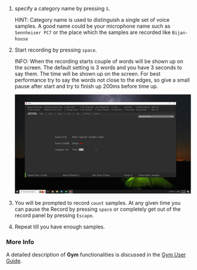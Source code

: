 1. specify a category name by pressing `S`.

    HINT:
    Category name is used to distinguish a single set of voice samples. A good name could be your microphone name such as `Sennheiser PC7` or the place which the samples are recorded like `Bijan-house`

2. Start recording by pressing `space`.

    INFO:
    When the recording starts couple of words will be shown up on the screen. The default setting is 3 words and you have 3 seconds to say them. The time will be shown up on the screen. For best performance try to say the words not close to the edges, so give a small pause after start and try to finish up 200ms before time up.

    ![Record](img/record.jpg)

3. You will be prompted to record `count` samples. At any given time you can pause the Record by pressing `space` or completely get out of the record panel by pressing `Escape`.

4. Repeat till you have enough samples.

### More Info
A detailed description of **Gym** functionalities is discussed in the [Gym User Guide](Capture-Audio-Samples/ug.md).